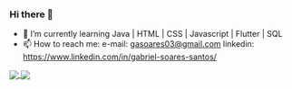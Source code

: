 ### Hi there 👋

- 🌱 I’m currently learning Java | HTML | CSS | Javascript | Flutter | SQL
- 📫 How to reach me: e-mail: gasoares03@gmail.com  linkedin: https://www.linkedin.com/in/gabriel-soares-santos/
<!-- 
[![Anurag's GitHub stats](https://github-readme-stats.vercel.app/api?username=soaresssg&show_icons=true&theme=tokyonight)](https://github.com/anuraghazra/github-readme-stats)

[![Top Langs](https://github-readme-stats.vercel.app/api/top-langs/?username=soaresssg&layout=compact)](https://github.com/anuraghazra/github-readme-stats)
 -->

<a href="https://github.com/anuraghazra/github-readme-stats">
  <img align="center" src="https://github-readme-stats.vercel.app/api?username=soaresssg&show_icons=true&theme=dark" />
</a>
<a href="https://github.com/anuraghazra/convoychat">
  <img align="center" src="https://github-readme-stats.vercel.app/api/top-langs/?username=soaresssg&layout=compact&theme=dark" />
</a>

